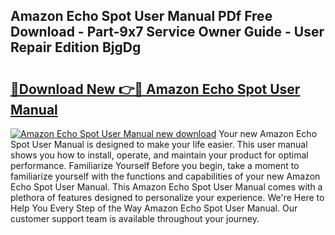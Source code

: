## Amazon Echo Spot User Manual PDf Free Download - Part-9x7 Service Owner Guide - User Repair Edition BjgDg

# <h2><a href="http://cf24013.oget.top/?id=Amazon+Echo+Spot+User+Manual">🔗Download New 👉🔴 Amazon Echo Spot User Manual</a></h2>

[![Amazon Echo Spot User Manual new download](https://i.imgur.com/5g1atiW.png)](http://cf24013.oget.top/?id=Amazon+Echo+Spot+User+Manual)
Your new Amazon Echo Spot User Manual is designed to make your life easier. This user manual shows you how to install, operate, and maintain your product for optimal performance. Familiarize Yourself Before you begin, take a moment to familiarize yourself with the functions and capabilities of your new Amazon Echo Spot User Manual. This Amazon Echo Spot User Manual comes with a plethora of features designed to personalize your experience. We're Here to Help You Every Step of the Way Amazon Echo Spot User Manual. Our customer support team is available throughout your journey.
